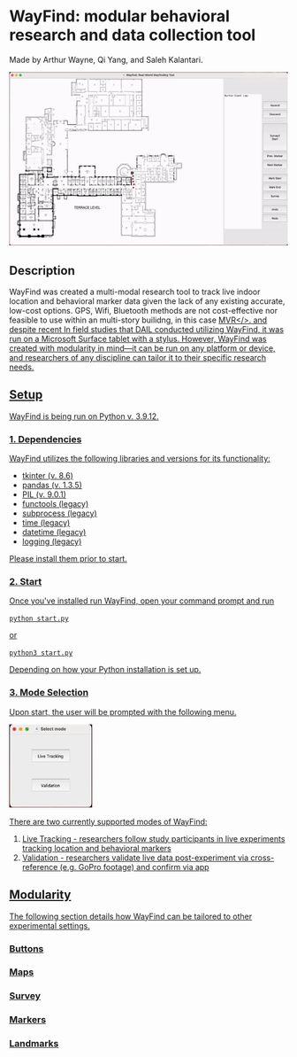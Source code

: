 # WayFind: modular behavioral research and data collection tool
Made by Arthur Wayne, Qi Yang, and Saleh Kalantari. 

![alt text](https://github.com/CornellDAIL/WayFind/blob/main/images/sample.gif)

## Description
WayFind was created a multi-modal research tool to track live indoor location and behavioral marker data given the lack of any existing accurate, low-cost options. GPS, Wifi, Bluetooth methods are not cost-effective nor feasible to use within an multi-story builidng, in this case <a href ="https://goo.gl/maps/QW24xXuv98w6MHvm6">MVR</>. and despite recent In field studies that DAIL conducted utilizing WayFind, it was run on a Microsoft Surface tablet with a stylus. However, WayFind was created with modularity in mind—it can be run on any platform or device, and researchers of any discipline can tailor it to their specific research needs.

## Setup
WayFind is being run on Python v. 3.9.12.

### 1. Dependencies
WayFind utilizes the following libraries and versions for its functionality:
- tkinter (v. 8.6)
- pandas (v. 1.3.5)
- PIL (v. 9.0.1)
- functools (legacy)
- subprocess (legacy)
- time (legacy)
- datetime (legacy)
- logging (legacy)

Please install them prior to start.

### 2. Start

Once you've installed run WayFind, open your command prompt and run

`python start.py`

or

`python3 start.py`

Depending on how your Python installation is set up.
  
### 3. Mode Selection

Upon start, the user will be prompted with the following menu.

<img src="https://github.com/CornellDAIL/WayFind/blob/main/images/modes.png" width=150px height=150px>

There are two currently supported modes of WayFind:
1. Live Tracking - researchers follow study participants in live experiments tracking location and behavioral markers
2. Validation - researchers validate live data post-experiment via cross-reference (e.g. GoPro footage) and confirm via app

## Modularity
The following section details how WayFind can be tailored to other experimental settings.

### Buttons

### Maps

### Survey

### Markers

### Landmarks
